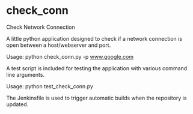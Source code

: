 # check_conn
Check Network Connection

A little python application designed to check if a network connection is open between a host/webserver and port.

Usage: python check_conn.py -p <port> www.google.com

A test script is included for testing the application with various command line arguments.

Usage: python test_check_conn.py

The Jenkinsfile is used to trigger automatic builds when the repository is updated.
